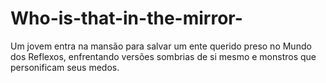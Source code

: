 # Who-is-that-in-the-mirror-
Um jovem entra na mansão para salvar um ente querido preso no Mundo dos Reflexos, enfrentando versões sombrias de si mesmo e monstros que personificam seus medos.
